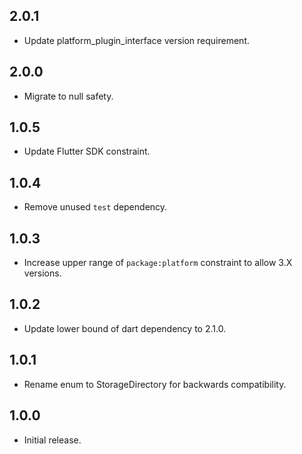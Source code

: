 ## 2.0.1

* Update platform_plugin_interface version requirement.

## 2.0.0

* Migrate to null safety.

## 1.0.5

* Update Flutter SDK constraint.

## 1.0.4

* Remove unused `test` dependency.

## 1.0.3

* Increase upper range of `package:platform` constraint to allow 3.X versions.

## 1.0.2

* Update lower bound of dart dependency to 2.1.0.

## 1.0.1

* Rename enum to StorageDirectory for backwards compatibility.

## 1.0.0

* Initial release.
